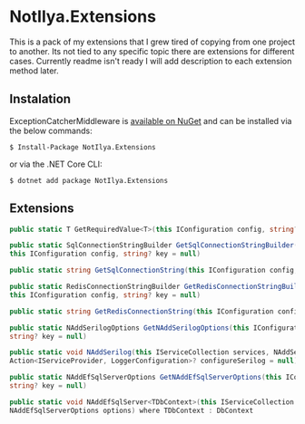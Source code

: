 # NotIlya.Extensions
This is a pack of my extensions that I grew tired of copying from one project to another. Its not tied to any specific topic there are extensions for different cases. Currently readme isn't ready I will add description to each extension method later.

## Instalation
ExceptionCatcherMiddleware is [available on NuGet](https://www.nuget.org/packages/NotIlya.Extensions) and can be installed via the below commands:
```
$ Install-Package NotIlya.Extensions
```
or via the .NET Core CLI:

```
$ dotnet add package NotIlya.Extensions
```

## Extensions
```csharp
public static T GetRequiredValue<T>(this IConfiguration config, string? key = null)
```
```csharp
public static SqlConnectionStringBuilder GetSqlConnectionStringBuilder(
this IConfiguration config, string? key = null)

public static string GetSqlConnectionString(this IConfiguration config, string? key = null)
```
```csharp
public static RedisConnectionStringBuilder GetRedisConnectionStringBuilder(
this IConfiguration config, string? key = null)

public static string GetRedisConnectionString(this IConfiguration config, string? key = null)
```
```csharp
public static NAddSerilogOptions GetNAddSerilogOptions(this IConfiguration config, 
string? key = null)

public static void NAddSerilog(this IServiceCollection services, NAddSerilogOptions options, 
Action<IServiceProvider, LoggerConfiguration>? configureSerilog = null)
```
```csharp
public static NAddEfSqlServerOptions GetNAddEfSqlServerOptions(this IConfiguration config, 
string? key = null)

public static void NAddEfSqlServer<TDbContext>(this IServiceCollection services, 
NAddEfSqlServerOptions options) where TDbContext : DbContext
```